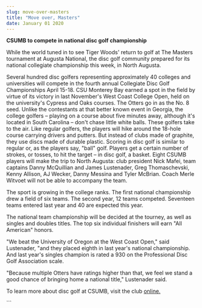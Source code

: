 ```yaml
---
slug: move-over-masters
title: "Move over, Masters"
date: January 01 2020
---
```


 
<p></p>
<p><strong>CSUMB to compete in national disc golf championship</strong></p>
<p>
  While the world tuned in to see Tiger Woods' return to golf at The Masters
  tournament at Augusta National, the disc golf community prepared for its
  national collegiate championship this week, in North Augusta.
</p>
<p>
  Several hundred disc golfers representing approximately 40 colleges and
  universities will compete in the fourth annual Collegiate Disc Golf
  Championships April 15-18. CSU Monterey Bay earned a spot in the field by
  virtue of its victory in last November's West Coast College Open, held on the
  university's Cypress and Oaks courses. The Otters go in as the No. 8 seed.
  Unlike the contestants at that better known event in Georgia, the college
  golfers – playing on a course about five minutes away, although it's located
  in South Carolina – don't chase little white balls. These golfers take to the
  air. Like regular golfers, the players will hike around the 18-hole course
  carrying drivers and putters. But instead of clubs made of graphite, they use
  discs made of durable plastic. Scoring in disc golf is similar to regular or,
  as the players say, "ball" golf. Players get a certain number of strokes, or
  tosses, to hit the target – in disc golf, a basket. Eight CSUMB players will
  make the trip to North Augusta: club president Nick Mafei, team captains Danny
  McQuillian and James Lustenader, Greg Thomaschevski, Kenny Allison, AJ Wecker,
  Danny Messina and Tyler McBrian. Coach Merle Witvoet will not be able to
  accompany the team.
</p>
<p>
  The sport is growing in the college ranks. The first national championship
  drew a field of six teams. The second year, 12 teams competed. Seventeen teams
  entered last year and 40 are expected this year.
</p>
<p>
  The national team championship will be decided at the tourney, as well as
  singles and doubles titles. The top six individual finishers will earn "All
  American" honors.
</p>
<p>
  "We beat the University of Oregon at the West Coast Open," said Lustenader,
  "and they placed eighth in last year's national championship. And last year's
  singles champion is rated a 930 on the Professional Disc Golf Association
  scale.
</p>
<p>
  "Because multiple Otters have ratings higher than that, we feel we stand a
  good chance of bringing home a national title," Lustenader said.
</p>
<p>
  To learn more about disc golf at CSUMB, visit the club
  <a href="https://clubs.csumb.edu/discgolf/">online.</a>
</p>
```
